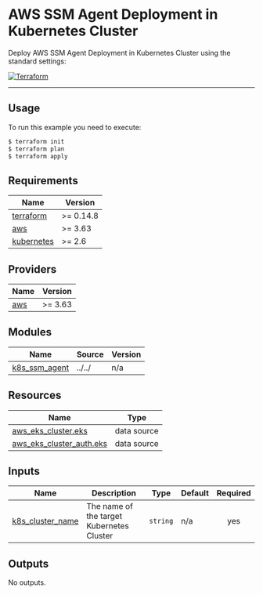 # AWS SSM Agent Deployment in Kubernetes Cluster

Deploy AWS SSM Agent Deployment in Kubernetes Cluster using the standard settings:

[![Terraform](https://img.shields.io/badge/tf->%3D0.14.8-blue.svg)](https://www.terraform.io/downloads)

---


## Usage

To run this example you need to execute:

```bash
$ terraform init
$ terraform plan
$ terraform apply
```

<!-- BEGIN_TF_DOCS -->
## Requirements

| Name | Version |
|------|---------|
| <a name="requirement_terraform"></a> [terraform](#requirement\_terraform) | >= 0.14.8 |
| <a name="requirement_aws"></a> [aws](#requirement\_aws) | >= 3.63 |
| <a name="requirement_kubernetes"></a> [kubernetes](#requirement\_kubernetes) | >= 2.6 |

## Providers

| Name | Version |
|------|---------|
| <a name="provider_aws"></a> [aws](#provider\_aws) | >= 3.63 |

## Modules

| Name | Source | Version |
|------|--------|---------|
| <a name="module_k8s_ssm_agent"></a> [k8s\_ssm\_agent](#module\_k8s\_ssm\_agent) | ../../ | n/a |

## Resources

| Name | Type |
|------|------|
| [aws_eks_cluster.eks](https://registry.terraform.io/providers/hashicorp/aws/latest/docs/data-sources/eks_cluster) | data source |
| [aws_eks_cluster_auth.eks](https://registry.terraform.io/providers/hashicorp/aws/latest/docs/data-sources/eks_cluster_auth) | data source |

## Inputs

| Name | Description | Type | Default | Required |
|------|-------------|------|---------|:--------:|
| <a name="input_k8s_cluster_name"></a> [k8s\_cluster\_name](#input\_k8s\_cluster\_name) | The name of the target Kubernetes Cluster | `string` | n/a | yes |

## Outputs

No outputs.
<!-- END_TF_DOCS -->